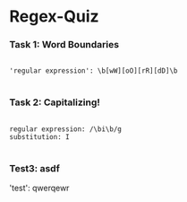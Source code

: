 # Regex-Quiz


### Task 1: Word Boundaries
<pre>
<code>
'regular expression': \b[wW][oO][rR][dD]\b
</code>
</pre>

### Task 2: Capitalizing!
<pre>
<code>
regular expression: /\bi\b/g
substitution: I
</code>
</pre>

### Test3: asdf
'test': qwerqewr
